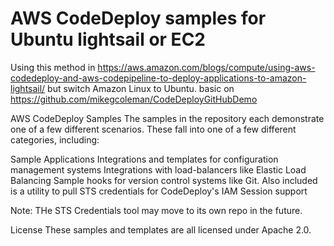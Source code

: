 # AWS CodeDeploy samples for Ubuntu lightsail or EC2

Using this method in https://aws.amazon.com/blogs/compute/using-aws-codedeploy-and-aws-codepipeline-to-deploy-applications-to-amazon-lightsail/ but switch Amazon Linux to Ubuntu. basic on https://github.com/mikegcoleman/CodeDeployGitHubDemo 

AWS CodeDeploy Samples
The samples in the repository each demonstrate one of a few different scenarios. These fall into one of a few different categories, including:

Sample Applications
Integrations and templates for configuration management systems
Integrations with load-balancers like Elastic Load Balancing
Sample hooks for version control systems like Git.
Also included is a utility to pull STS credentials for CodeDeploy's IAM Session support

Note: THe STS Credentials tool may move to its own repo in the future.

License
These samples and templates are all licensed under Apache 2.0.
